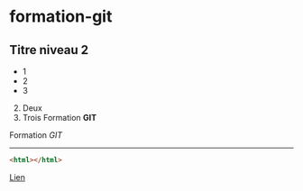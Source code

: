 # formation-git
## Titre niveau 2

+ 1
+ 2
+ 3


2. Deux
3. Trois
Formation **GIT**

Formation *GIT*

---
```html
<html></html>
```

[Lien](http://google.fr)
